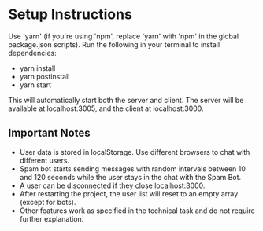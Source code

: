 # Setup Instructions

Use 'yarn' (if you're using 'npm', replace 'yarn' with 'npm' in the global package.json scripts).
Run the following in your terminal to install dependencies:
- yarn install
- yarn postinstall
- yarn start

This will automatically start both the server and client.
The server will be available at localhost:3005, and the client at localhost:3000.

## Important Notes
- User data is stored in localStorage. Use different browsers to chat with different users.
- Spam bot starts sending messages with random intervals between 10 and 120 seconds while the user stays in the chat with the Spam Bot.
- A user can be disconnected if they close localhost:3000.
- After restarting the project, the user list will reset to an empty array (except for bots).
- Other features work as specified in the technical task and do not require further explanation.
